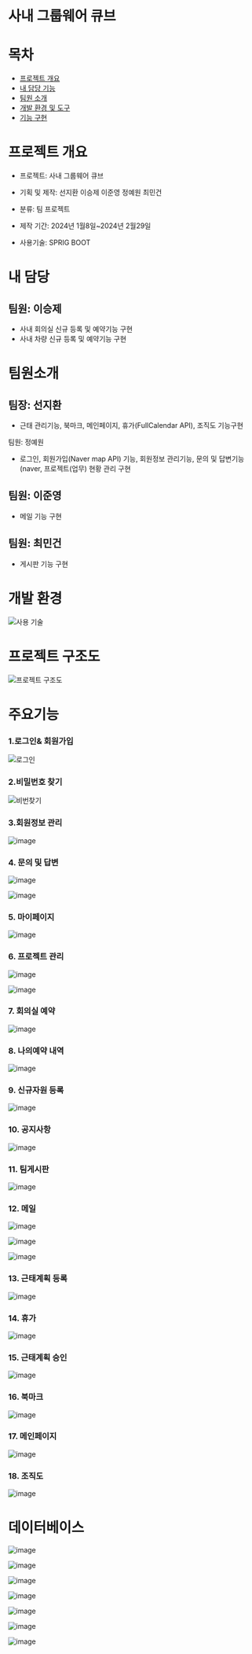 # 사내 그룹웨어 큐브

# 목차
* [프로젝트 개요](#-프로젝트-개요)
* [내 담당 기능](#-내-담당)
* [팀원 소개](#-팀원-소개)
* [개발 환경 및 도구](#-개발-환경)
* [기능 구현](#-주요-기능)
##

# 프로젝트 개요

* 프로젝트: 사내 그룹웨어 큐브

* 기획 및 제작: 선지환 이승제 이준영 정예원 최민건

* 분류: 팀 프로젝트

* 제작 기간: 2024년 1월8일~2024년 2월29일

* 사용기술: SPRIG BOOT

##

# 내 담당
팀원: 이승제
-

- 사내 회의실 신규 등록 및 예약기능 구현
- 사내 차량 신규 등록 및 예약기능 구현


##

# 팀원소개

팀장: 선지환
-
- 근태 관리기능, 북마크, 메인페이지, 휴가(FullCalendar API), 조직도 기능구현


팀원: 정예원
-  로그인, 회원가입(Naver map API) 기능, 회원정보 관리기능, 문의 및 답변기능(naver, 프로젝트(업무) 현황 관리 구현


팀원: 이준영
- 
- 메일 기능 구현

팀원: 최민건
-
-  게시판 기능 구현



##

# 개발 환경
![사용 기술](https://github.com/sst1254/SeungJe_Cube/assets/132927061/58a04523-1a1c-4145-9940-88766ddefe47)

#

# 프로젝트 구조도 
![프로젝트 구조도](https://github.com/sst1254/SeungJe_Cube/assets/132927061/addf9db1-e1b0-4c10-83e1-9662abe4e74f)



#

# 주요기능

### 1.로그인& 회원가입
![로그인](https://github.com/sst1254/SeungJe_Cube/assets/132927061/fba19ed2-df78-407b-be4e-8522ed6522a1)


### 2.비밀번호 찾기
![비번찾기](https://github.com/sst1254/SeungJe_Cube/assets/132927061/68d9982a-47eb-4ba9-bb23-c35f67a11f1a)


### 3.회원정보 관리
![image](https://github.com/sst1254/SeungJe_Cube/assets/132927061/88285747-1cf8-487e-8d29-8d6d146d9fe6)


### 4. 문의 및 답변
![image](https://github.com/sst1254/SeungJe_Cube/assets/132927061/051424b9-d81d-4196-bf9a-9f88dbc010c0)

![image](https://github.com/sst1254/SeungJe_Cube/assets/132927061/080830ea-85d9-4bb2-af1f-70382b4d433b)


### 5. 마이페이지
![image](https://github.com/sst1254/SeungJe_Cube/assets/132927061/333591ed-9f5f-4f1f-bf33-503490cfa41c)

### 6. 프로젝트 관리
![image](https://github.com/sst1254/SeungJe_Cube/assets/132927061/38aa2bd5-019e-407e-865d-2e4efa165c2c)

![image](https://github.com/sst1254/SeungJe_Cube/assets/132927061/887af9bc-af22-498f-aa0c-8f6b1f0cf8a5)

### 7. 회의실 예약
![image](https://github.com/sst1254/SeungJe_Cube/assets/132927061/d94904f6-b55d-4569-9ab5-857a1aed6af9)

### 8. 나의예약 내역
![image](https://github.com/sst1254/SeungJe_Cube/assets/132927061/551fe765-0626-4e5f-909b-74e0ed815232)


### 9. 신규자원 등록
![image](https://github.com/sst1254/SeungJe_Cube/assets/132927061/7d2c87d7-ecb0-440c-b251-c357c06c29b9)

### 10. 공지사항
![image](https://github.com/sst1254/SeungJe_Cube/assets/132927061/a23ed7ca-8acd-49e3-8247-3df5a17177be)


### 11. 팀게시판
![image](https://github.com/sst1254/SeungJe_Cube/assets/132927061/6ad88805-e32f-4685-9929-f78f66635695)


### 12. 메일
![image](https://github.com/sst1254/SeungJe_Cube/assets/132927061/17a6f0c5-9498-4e0b-a580-c62e098c72fe)

![image](https://github.com/sst1254/SeungJe_Cube/assets/132927061/acb6a69a-6a4b-43f9-9ee1-e8e2bccad835)

![image](https://github.com/sst1254/SeungJe_Cube/assets/132927061/d0e99d30-aee1-4feb-8db4-da18b9858873)


### 13. 근태계획 등록
![image](https://github.com/sst1254/SeungJe_Cube/assets/132927061/7f1fee75-7df0-4447-a3b8-d520a41932bb)

### 14. 휴가
![image](https://github.com/sst1254/SeungJe_Cube/assets/132927061/0030ef11-1874-4ce7-b193-aa260b8507ba)

### 15. 근태계획 승인
![image](https://github.com/sst1254/SeungJe_Cube/assets/132927061/8584b1cf-0295-48d9-946b-dbef5aef1a05)


### 16. 북마크
![image](https://github.com/sst1254/SeungJe_Cube/assets/132927061/86b2436f-337e-4ec3-a37e-c3fe67c85f87)


### 17. 메인페이지
![image](https://github.com/sst1254/SeungJe_Cube/assets/132927061/e81cb1f8-64a7-406b-8c07-96a8ce47198e)


### 18. 조직도
![image](https://github.com/sst1254/SeungJe_Cube/assets/132927061/d76a2c9c-3e61-449e-a7bd-4d6072ef3c0e)

#

# 데이터베이스

![image](https://github.com/sst1254/SeungJe_Cube/assets/132927061/998cdaaf-d83f-41ee-8c97-16164b4c01c1)

![image](https://github.com/sst1254/SeungJe_Cube/assets/132927061/910be20e-a6c1-4bad-bfd8-63482ae62556)

![image](https://github.com/sst1254/SeungJe_Cube/assets/132927061/42b7d27a-6db0-4653-9ea5-f19bbbec3125)

![image](https://github.com/sst1254/SeungJe_Cube/assets/132927061/23a43c6e-659d-4478-8da5-6d1c16fe00bd)

![image](https://github.com/sst1254/SeungJe_Cube/assets/132927061/db5b2bfc-a593-4134-a800-cefdcbc74c76)

![image](https://github.com/sst1254/SeungJe_Cube/assets/132927061/81afd077-615e-4c4b-afc2-d1e0f774dc06)

![image](https://github.com/sst1254/SeungJe_Cube/assets/132927061/144d6340-8017-4162-a1ed-65d79eb3f464)
